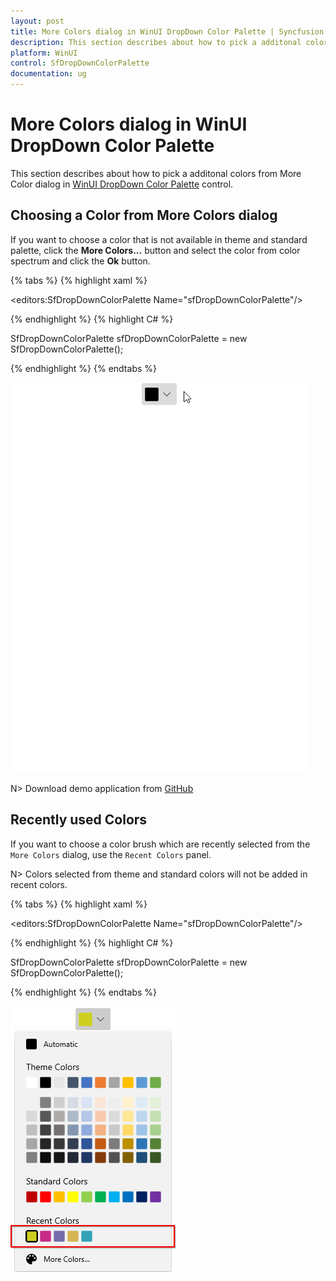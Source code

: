 ```yaml
---
layout: post
title: More Colors dialog in WinUI DropDown Color Palette | Syncfusion
description: This section describes about how to pick a additonal colors from More Colors dialog in the DropDown Color Palette (SfDropDownColorPalette) control.
platform: WinUI
control: SfDropDownColorPalette
documentation: ug
---
```


# More Colors dialog in WinUI DropDown Color Palette

This section describes about how to pick a additonal colors from More Color dialog in [WinUI DropDown Color Palette](https://www.syncfusion.com/winui-controls/dropdown-color-palette) control.

## Choosing a Color from More Colors dialog

If you want to choose a color that is not available in theme and standard palette, click the **More Colors...** button and select the color from color spectrum and click the **Ok** button. 

{% tabs %}
{% highlight xaml %}

<editors:SfDropDownColorPalette Name="sfDropDownColorPalette"/>

{% endhighlight %}
{% highlight C# %}

SfDropDownColorPalette sfDropDownColorPalette = new SfDropDownColorPalette();

{% endhighlight %}
{% endtabs %}

![Dropdown Color Palette with more color dialog](Getting-Started_images/MoreColorWindow.gif)

N> Download demo application from [GitHub](https://github.com/SyncfusionExamples/syncfusion-winui-colorpalette-examples/blob/master/Samples/DropDown_ColorPalette)

## Recently used Colors

 If you want to choose a color brush which are recently selected from the `More Colors` dialog, use the `Recent Colors` panel. 

N> Colors selected from theme and standard colors will not be added in recent colors.

{% tabs %}
{% highlight xaml %}

<editors:SfDropDownColorPalette Name="sfDropDownColorPalette"/>

{% endhighlight %}
{% highlight C# %}

SfDropDownColorPalette sfDropDownColorPalette = new SfDropDownColorPalette();

{% endhighlight %}
{% endtabs %}

![Dropdown Color Palette with recently used color items](Getting-Started_images/Recentcolors.png)
